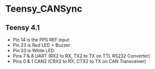 # Teensy_CANSync

## Teensy 4.1
* Pin 14 is the PPS REF input
* Pin 23 is Red LED + Buzzer
* Pin 33 is White LED
* Pins 7 & 8 UART (RX2 to RX, TX2 to TX on TTL RS232 Converter)
* Pins 0 & 1 CAN2 (CRX2 to RX, CTX2 to TX on CAN Transceiver)
